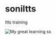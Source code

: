 # soniltts
Itts training

![My great learning ss](https://raw.githubusercontent.com/soni264/soniltts/main/Screenshot%202025-07-16%20195823.png)

